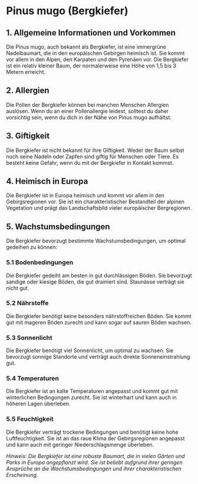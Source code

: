 # Pinus mugo (Bergkiefer)

## 1. Allgemeine Informationen und Vorkommen
Die Pinus mugo, auch bekannt als Bergkiefer, ist eine immergrüne Nadelbaumart, die in den europäischen Gebirgen heimisch ist. Sie kommt vor allem in den Alpen, den Karpaten und den Pyrenäen vor. Die Bergkiefer ist ein relativ kleiner Baum, der normalerweise eine Höhe von 1,5 bis 3 Metern erreicht.

## 2. Allergien
Die Pollen der Bergkiefer können bei manchen Menschen Allergien auslösen. Wenn du an einer Pollenallergie leidest, solltest du daher vorsichtig sein, wenn du dich in der Nähe von Pinus mugo aufhältst.

## 3. Giftigkeit
Die Bergkiefer ist nicht bekannt für ihre Giftigkeit. Weder der Baum selbst noch seine Nadeln oder Zapfen sind giftig für Menschen oder Tiere. Es besteht keine Gefahr, wenn du mit der Bergkiefer in Kontakt kommst.

## 4. Heimisch in Europa
Die Bergkiefer ist in Europa heimisch und kommt vor allem in den Gebirgsregionen vor. Sie ist ein charakteristischer Bestandteil der alpinen Vegetation und prägt das Landschaftsbild vieler europäischer Bergregionen.

## 5. Wachstumsbedingungen
Die Bergkiefer bevorzugt bestimmte Wachstumsbedingungen, um optimal gedeihen zu können:

### 5.1 Bodenbedingungen
Die Bergkiefer gedeiht am besten in gut durchlässigen Böden. Sie bevorzugt sandige oder kiesige Böden, die gut drainiert sind. Staunässe verträgt sie nicht gut.

### 5.2 Nährstoffe
Die Bergkiefer benötigt keine besonders nährstoffreichen Böden. Sie kommt gut mit mageren Böden zurecht und kann sogar auf sauren Böden wachsen.

### 5.3 Sonnenlicht
Die Bergkiefer benötigt viel Sonnenlicht, um optimal zu wachsen. Sie bevorzugt sonnige Standorte und verträgt auch direkte Sonneneinstrahlung gut.

### 5.4 Temperaturen
Die Bergkiefer ist an kalte Temperaturen angepasst und kommt gut mit winterlichen Bedingungen zurecht. Sie ist winterhart und kann auch in höheren Lagen überleben.

### 5.5 Feuchtigkeit
Die Bergkiefer verträgt trockene Bedingungen und benötigt keine hohe Luftfeuchtigkeit. Sie ist an das raue Klima der Gebirgsregionen angepasst und kann auch mit geringer Niederschlagsmenge überleben.

*Hinweis: Die Bergkiefer ist eine robuste Baumart, die in vielen Gärten und Parks in Europa angepflanzt wird. Sie ist beliebt aufgrund ihrer geringen Ansprüche an die Wachstumsbedingungen und ihrer charakteristischen Erscheinung.*
